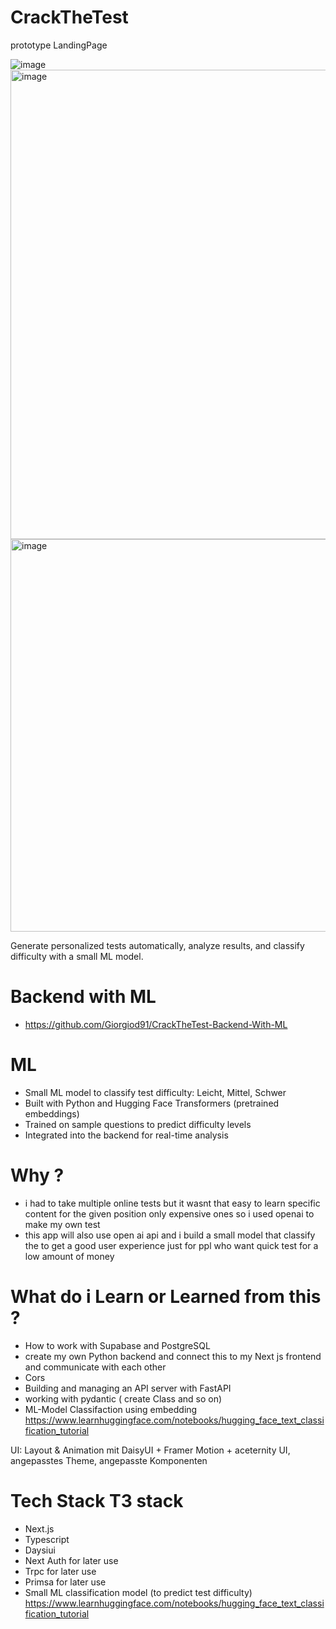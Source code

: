 # CrackTheTest

prototype LandingPage


![image](https://github.com/user-attachments/assets/4e015b3e-a7ab-4b58-97bc-22a61ec7dbcc)
<img width="1272" height="751" alt="image" src="https://github.com/user-attachments/assets/6b0eebe4-9a9f-44e2-a09a-713a1a3c1fc7" />
<img width="1224" height="628" alt="image" src="https://github.com/user-attachments/assets/cd3500f8-2233-461e-8b7c-e67bb03bea9d" />





Generate personalized tests automatically, analyze results, and classify difficulty with a small ML model.



# Backend with ML 
- https://github.com/Giorgiod91/CrackTheTest-Backend-With-ML

# ML
- Small ML model to classify test difficulty: Leicht, Mittel, Schwer
- Built with Python and Hugging Face Transformers (pretrained embeddings)
- Trained on sample questions to predict difficulty levels
- Integrated into the backend for real-time analysis



# Why ?
- i had to take multiple online tests but it wasnt that easy to learn specific content for the given position only expensive ones so i used openai to make my own test
- this app will also use open ai api and i build a small model that classify the  to get a good user experience just for ppl who want quick test for a low amount of money

# What do i Learn or Learned from this ?
-  How to work with Supabase and PostgreSQL
-  create my own Python backend and connect this to my Next js frontend and communicate with each other
-  Cors
-  Building and managing an API server with FastAPI
-  working with pydantic ( create Class and so on)
-  ML-Model Classifaction using embedding https://www.learnhuggingface.com/notebooks/hugging_face_text_classification_tutorial


UI: Layout & Animation mit DaisyUI + Framer Motion + aceternity UI, angepasstes Theme, angepasste Komponenten
# Tech Stack   T3 stack
- Next.js
- Typescript
- Daysiui
- Next Auth for later use
- Trpc for later use
- Primsa for later use
- Small ML classification model (to predict test difficulty) https://www.learnhuggingface.com/notebooks/hugging_face_text_classification_tutorial

